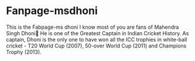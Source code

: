 # Fanpage-msdhoni
This is the Fabpage-ms dhoni
I know most of you are fans of Mahendra Singh Dhoni💖 He is one of the Greatest Captain in Indian Cricket History. As captain, Dhoni is the only one to have won all the ICC trophies in white-ball cricket - T20 World Cup (2007), 50-over World Cup (2011) and Champions Trophy (2013).
